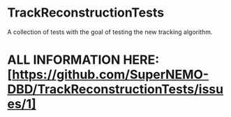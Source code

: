 # TrackReconstructionTests
A collection of tests with the goal of testing the new tracking algorithm.

# ALL INFORMATION HERE: [https://github.com/SuperNEMO-DBD/TrackReconstructionTests/issues/1]

